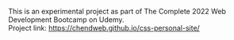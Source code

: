 This is an experimental project as part of The Complete 2022 Web Development Bootcamp on Udemy. <br>
Project link: https://chendweb.github.io/css-personal-site/
